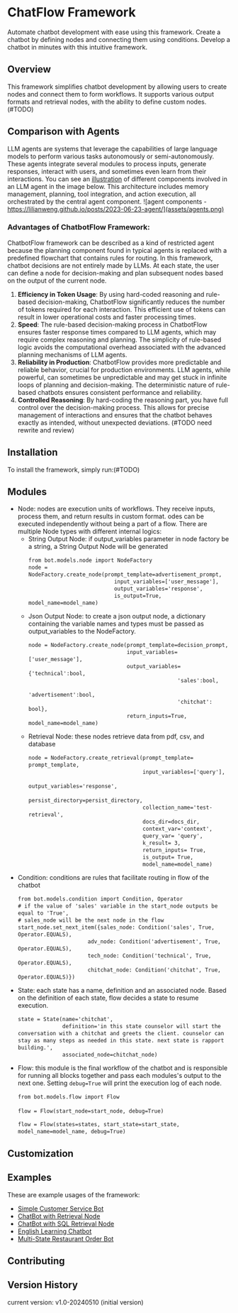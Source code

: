 # ChatFlow Framework
Automate chatbot development with ease using this framework. Create a chatbot by defining nodes and connecting them using conditions. Develop a chatbot in minutes with this intuitive framework.

## Overview
This framework simplifies chatbot development by allowing users to create nodes and connect them to form workflows. It supports various output formats and retrieval nodes, with the ability to define custom nodes. (#TODO)

## Comparison with Agents
LLM agents are systems that leverage the capabilities of large language models to perform various tasks autonomously or semi-autonomously. These agents integrate several modules to process inputs, generate responses, interact with users, and sometimes even learn from their interactions. You can see an [illustration](https://lilianweng.github.io/posts/2023-06-23-agent/) of different components involved in an LLM agent in the image below. This architecture includes memory management, planning, tool integration, and action execution, all orchestrated by the central agent component.
![agent components - https://lilianweng.github.io/posts/2023-06-23-agent/](assets/agents.png)

### Advantages of ChatbotFlow Framework:
ChatbotFlow framework can be described as a kind of restricted agent because the planning component found in typical agents is replaced with a predefined flowchart that contains rules for routing. In this framework, chatbot decisions are not entirely made by LLMs. At each state, the user can define a node for decision-making and plan subsequent nodes based on the output of the current node.   

1.  **Efficiency in Token Usage**: By using hard-coded reasoning and rule-based decision-making, ChatbotFlow significantly reduces the number of tokens required for each interaction. This efficient use of tokens can result in lower operational costs and faster processing times.
2.  **Speed**: The rule-based decision-making process in ChatbotFlow ensures faster response times compared to LLM agents, which may require complex reasoning and planning. The simplicity of rule-based logic avoids the computational overhead associated with the advanced planning mechanisms of LLM agents.
3.  **Reliability in Production**: ChatbotFlow provides more predictable and reliable behavior, crucial for production environments. LLM agents, while powerful, can sometimes be unpredictable and may get stuck in infinite loops of planning and decision-making. The deterministic nature of rule-based chatbots ensures consistent performance and reliability.
4.  **Controlled Reasoning**: By hard-coding the reasoning part, you have full control over the decision-making process. This allows for precise management of interactions and ensures that the chatbot behaves exactly as intended, without unexpected deviations.
(#TODO need rewrite and review)
## Installation
<!-- todo -->
<not ready for installation>
To install the framework, simply run:(#TODO)
<!-- Make a copy of '.env.example' file and name it '.env'. Change the value of the variables.<br> -->
<!-- Check 'test-bot.ipynb' in tests directory to get familiar with the library usage. -->

## Modules
*   Node: nodes are execution units of workflows. They receive inputs, process them, and return results in custom format. odes can be executed independently without being a part of a flow. There are multiple Node types with different internal logics:
    *   String Output Node: if output_variables parameter in node factory be a string, a String Output Node will be generated
        ```
        from bot.models.node import NodeFactory
        node = NodeFactory.create_node(prompt_template=advertisement_prompt, 
                                   input_variables=['user_message'],
                                   output_variables='response',
                                   is_output=True, model_name=model_name)
        ```
    *   Json Output Node: to create a json output node, a dictionary containing the variable names and types must be passed as output_variables to the NodeFactory.
        ```
        node = NodeFactory.create_node(prompt_template=decision_prompt, 
                                       input_variables=['user_message'], 
                                       output_variables={'technical':bool, 
                                                       'sales':bool, 
                                                       'advertisement':bool,
                                                       'chitchat': bool},
                                       return_inputs=True, model_name=model_name)
        ```
    *   Retrieval Node: these nodes retrieve data from pdf, csv, and database
        ```
        node = NodeFactory.create_retrieval(prompt_template= prompt_template, 
                                            input_variables=['query'], 
                                            output_variables='response',
                                            persist_directory=persist_directory,
                                            collection_name='test-retrieval',
                                            docs_dir=docs_dir,
                                            context_var='context',
                                            query_var= 'query',
                                            k_result= 3,
                                            return_inputs= True,
                                            is_output= True, 
                                            model_name=model_name)
        ```
    <!-- *   Custom Node -->
*   Condition: conditions are rules that facilitate routing in flow of the chatbot
    ```
    from bot.models.condition import Condition, Operator
    # if the value of 'sales' variable in the start_node outputs be equal to 'True', 
    # sales_node will be the next node in the flow
    start_node.set_next_item({sales_node: Condition('sales', True, Operator.EQUALS),
                          adv_node: Condition('advertisement', True, Operator.EQUALS),
                          tech_node: Condition('technical', True, Operator.EQUALS),
                          chitchat_node: Condition('chitchat', True, Operator.EQUALS)})
    ```
*   State: each state has a name, definition and an associated node. Based on the definition of each state, flow decides a state to resume execution. 
    ```
    state = State(name='chitchat', 
                  definition='in this state counselor will start the conversation with a chitchat and greets the client. counselor can stay as many steps as needed in this state. next state is rapport building.', 
                  associated_node=chitchat_node)
    ```
*   Flow: this module is the final workflow of the chatbot and is responsible for running all blocks together and pass each modules's output to the next one. Setting ```debug=True``` will print the execution log of each node. 
    ```
    from bot.models.flow import Flow
    
    flow = Flow(start_node=start_node, debug=True)
    ```
    ```
    flow = Flow(states=states, start_state=start_state, model_name=model_name, debug=True)
    ```

## Customization

## Examples
These are example usages of the framework:
*   [Simple Customer Service Bot](examples/1-MultifacetedCostumerServiceBot/README.md)
*   [ChatBot with Retrieval Node](examples/2-ScientificPaperQABot/README.md)
*   [ChatBot with SQL Retrieval Node](examples/3-CostumerRecord&PolicyBot/README.md)
*   [English Learning Chatbot](examples/5-EnglishTeacherBot/README.md)
*   [Multi-State Restaurant Order Bot](examples/6-McDonaldServer&NutritionistBot/)

## Contributing

## Version History
current version: v1.0-20240510 (initial version)

